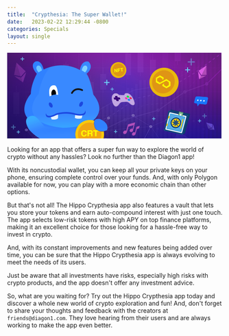 ```yaml
---
title:  "Crypthesia: The Super Wallet!"
date:   2023-02-22 12:29:44 -0800
categories: Specials
layout: single
---
```


![Crypthesia](/assets/images/banner_crypthesia_app.png)

Looking for an app that offers a super fun way to explore the world of crypto without any hassles? Look no further than the Diagon1 app!

With its noncustodial wallet, you can keep all your private keys on your phone, ensuring complete control over your funds. And, with only Polygon available for now, you can play with a more economic chain than other options.

But that's not all! The Hippo Crypthesia app also features a vault that lets you store your tokens and earn auto-compound interest with just one touch. The app selects low-risk tokens with high APY on top finance platforms, making it an excellent choice for those looking for a hassle-free way to invest in crypto.

And, with its constant improvements and new features being added over time, you can be sure that the Hippo Crypthesia app is always evolving to meet the needs of its users.

Just be aware that all investments have risks, especially high risks with crypto products, and the app doesn't offer any investment advice.

So, what are you waiting for? Try out the Hippo Crypthesia app today and discover a whole new world of crypto exploration and fun! And, don't forget to share your thoughts and feedback with the creators at `friends@diagon1.com`. They love hearing from their users and are always working to make the app even better.




